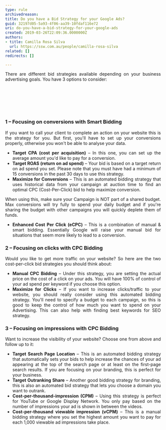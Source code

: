 ```yaml
---
type: rule
archivedreason: 
title: Do you have a Bid Strategy for your Google Ads?
guid: 32197d05-5a93-4f06-aa39-10fdaf116e72
uri: do-you-have-a-bid-strategy-for-your-google-ads
created: 2019-03-26T22:09:36.0000000Z
authors:
- title: Camilla Rosa Silva
  url: https://ssw.com.au/people/camilla-rosa-silva
related: []
redirects: []

---
```



<p style="text-align&#58;justify;">There are different bid strategies available depending on your business advertising goals. You have 3 options to consider&#58;​<br><br></p>
<br><excerpt class='endintro'></excerpt><br>
<p>​<br></p><h3 class="ssw15-rteElement-H3">1 – Focusing on conversions with Smart Bidding</h3><p style="text-align&#58;justify;">If you want to call your client to complete an action on your website this is the strategy for you. But first, you'll have to set up your conversions properly, otherwise you won't be able to analyse your data.<br></p><ul style="text-align&#58;justify;"><li><strong>Target CPA (cost per acquisition)</strong>&#160;– In this one, you can set up the average amount you'd like to pay for a conversion.</li><li><strong>Target ROAS (return on ad spend)</strong>&#160;– Your bid is based on a target return on ad spend you set. Please note that you must have had a minimum of 15 conversions in the past 30 days to use this strategy.</li><li><strong>Maximize for Conversions</strong>&#160;– This is an automated bidding strategy that uses historical data from your campaign at auction time to find an optimal CPC (Cost-Per-Click) bid to help maximize conversion.</li></ul><p style="text-align&#58;justify;">When using this, make sure your Campaign is NOT part of a shared budget. Max conversions will try fully to spend your daily budget and if you're sharing the budget with other campaigns you will quickly deplete them of funds.<br></p><ul style="text-align&#58;justify;"><li><strong>Enhanced Cost Per Click (eCPC)</strong>&#160;– This is a combination of manual &amp; smart bidding. Essentially Google will raise your manual bid for situations that seem more likely to lead to a conversion.<br></li></ul><h3 class="ssw15-rteElement-H3">2 – Focusing on clicks with CPC Bidding</h3><p style="text-align&#58;justify;">Would you like to get more traffic on your website? So here are the two cost-per-click bid strategies you should think about&#58;<br></p><ul style="text-align&#58;justify;"><li><strong>Manual CPC Bidding</strong>&#160;– Under this strategy, you are setting the actual price on the cost of a click on your ads. You will have 100% of control of your ad spend per keyword if you choose this option.</li><li><strong>Maximize for Clicks</strong>&#160;– If you want to increase clicks/traffic to your website, you should really consider using this automated bidding strategy. You'll need to specify a budget to each campaign, so this is good to keep the control of how much you want to spend on your Advertising. This can also help with finding best keywords for SEO strategy.​​<br></li></ul><h3 class="ssw15-rteElement-H3">3 – Focusing on impressions with CPC Bidding</h3><p style="text-align&#58;justify;">Want to increase the visibility of your website? Choose one from above and follow up to it&#58;<br></p><ul style="text-align&#58;justify;"><li><strong>Target Search Page Location</strong>&#160;– This is an automated bidding strategy that automatically sets your bids to help increase the chances of your ad appearing at the top of the search page or at least on the first-page search results. If you are focusing on your branding, this is perfect for your business.<br></li><li><strong>Target Outranking Share</strong>&#160;– Another good bidding strategy for branding, this is also an automated bid strategy that lets you choose a domain you want to outrank.​<br></li><li><strong>Cost-per-thousand-impression (CPM)</strong>&#160;– Using this strategy is perfect for YouTube or Google Display Network. You only pay based on the number of impressions your ad is shown in between the videos.<br></li><li><strong>Cost-per-thousand viewable impression (vCPM)</strong>&#160;– This is a manual bidding strategy where you set the highest amount you want to pay for each 1,000 viewable ad impressions take place.</li></ul><p><br></p>


